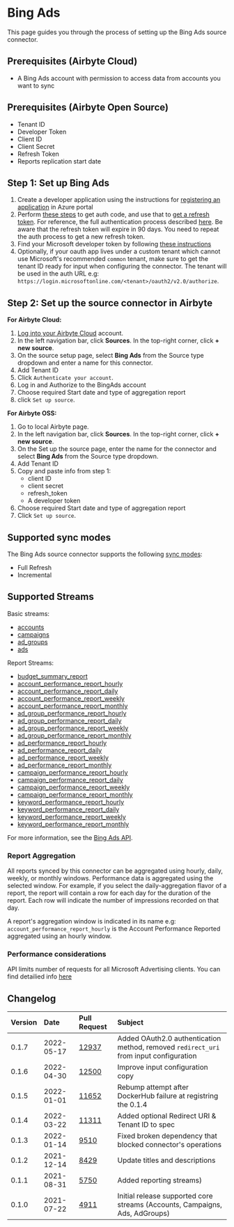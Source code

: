# Bing Ads

This page guides you through the process of setting up the Bing Ads source connector.

## Prerequisites (Airbyte Cloud)
* A Bing Ads account with permission to access data from accounts you want to sync 

## Prerequisites (Airbyte Open Source)
* Tenant ID 
* Developer Token
* Client ID
* Client Secret
* Refresh Token
* Reports replication start date

## Step 1: Set up Bing Ads

1. Create a developer application using the instructions for [registering an application](https://docs.microsoft.com/en-us/advertising/guides/authentication-oauth-register?view=bingads-13) in Azure portal
2. Perform [these steps](https://docs.microsoft.com/en-us/advertising/guides/authentication-oauth-consent?view=bingads-13l) to get auth code, and use that to [get a refresh token](https://docs.microsoft.com/en-us/advertising/guides/authentication-oauth-get-tokens?view=bingads-13). For reference, the full authentication process described [here](https://docs.microsoft.com/en-us/advertising/guides/get-started?view=bingads-13#access-token). Be aware that the refresh token will expire in 90 days. You need to repeat the auth process to get a new refresh token.
3. Find your Microsoft developer token by following [these instructions](https://docs.microsoft.com/en-us/advertising/guides/get-started?view=bingads-13#get-developer-token)
4. Optionally, if your oauth app lives under a custom tenant which cannot use Microsoft's recommended `common` tenant, make sure to get the tenant ID ready for input when configuring the connector. The tenant will be used in the auth URL e.g: `https://login.microsoftonline.com/<tenant>/oauth2/v2.0/authorize`.

## Step 2: Set up the source connector in Airbyte

**For Airbyte Cloud:**

1. [Log into your Airbyte Cloud](https://cloud.airbyte.io/workspaces) account.
2. In the left navigation bar, click **Sources**. In the top-right corner, click **+ new source**.
3. On the source setup page, select **Bing Ads** from the Source type dropdown and enter a name for this connector.
4. Add Tenant ID
5. Click `Authenticate your account`.
6. Log in and Authorize to the BingAds account
7. Choose required Start date and type of aggregation report
8. click `Set up source`.

**For Airbyte OSS:**

1. Go to local Airbyte page.
2. In the left navigation bar, click **Sources**. In the top-right corner, click **+ new source**. 
3. On the Set up the source page, enter the name for the connector and select **Bing Ads** from the Source type dropdown. 
4. Add Tenant ID
5. Copy and paste info from step 1:
   * client ID 
   * client secret 
   * refresh_token
   * A developer token
7. Choose required Start date and type of aggregation report
8. Click `Set up source`.

## Supported sync modes

The Bing Ads source connector supports the following [sync modes](https://docs.airbyte.com/cloud/core-concepts#connection-sync-modes):
 - Full Refresh
 - Incremental

## Supported Streams
Basic streams:
* [accounts](https://docs.microsoft.com/en-us/advertising/customer-management-service/searchaccounts?view=bingads-13)
* [campaigns](https://docs.microsoft.com/en-us/advertising/campaign-management-service/getcampaignsbyaccountid?view=bingads-13)
* [ad_groups](https://docs.microsoft.com/en-us/advertising/campaign-management-service/getadgroupsbycampaignid?view=bingads-13)
* [ads](https://docs.microsoft.com/en-us/advertising/campaign-management-service/getadsbyadgroupid?view=bingads-13)

Report Streams:
* [budget_summary_report](https://docs.microsoft.com/en-us/advertising/reporting-service/budgetsummaryreportrequest?view=bingads-13)
* [account_performance_report_hourly](https://docs.microsoft.com/en-us/advertising/reporting-service/accountperformancereportrequest?view=bingads-13)
* [account_performance_report_daily](https://docs.microsoft.com/en-us/advertising/reporting-service/accountperformancereportrequest?view=bingads-13)
* [account_performance_report_weekly](https://docs.microsoft.com/en-us/advertising/reporting-service/accountperformancereportrequest?view=bingads-13)
* [account_performance_report_monthly](https://docs.microsoft.com/en-us/advertising/reporting-service/accountperformancereportrequest?view=bingads-13)
* [ad_group_performance_report_hourly](https://docs.microsoft.com/en-us/advertising/reporting-service/adgroupperformancereportrequest?view=bingads-13)
* [ad_group_performance_report_daily](https://docs.microsoft.com/en-us/advertising/reporting-service/adgroupperformancereportrequest?view=bingads-13)
* [ad_group_performance_report_weekly](https://docs.microsoft.com/en-us/advertising/reporting-service/adgroupperformancereportrequest?view=bingads-13)
* [ad_group_performance_report_monthly](https://docs.microsoft.com/en-us/advertising/reporting-service/adgroupperformancereportrequest?view=bingads-13)
* [ad_performance_report_hourly](https://docs.microsoft.com/en-us/advertising/reporting-service/adperformancereportrequest?view=bingads-13)
* [ad_performance_report_daily](https://docs.microsoft.com/en-us/advertising/reporting-service/adperformancereportrequest?view=bingads-13)
* [ad_performance_report_weekly](https://docs.microsoft.com/en-us/advertising/reporting-service/adperformancereportrequest?view=bingads-13)
* [ad_performance_report_monthly](https://docs.microsoft.com/en-us/advertising/reporting-service/adperformancereportrequest?view=bingads-13)
* [campaign_performance_report_hourly](https://docs.microsoft.com/en-us/advertising/reporting-service/campaignperformancereportrequest?view=bingads-13)
* [campaign_performance_report_daily](https://docs.microsoft.com/en-us/advertising/reporting-service/campaignperformancereportrequest?view=bingads-13)
* [campaign_performance_report_weekly](https://docs.microsoft.com/en-us/advertising/reporting-service/campaignperformancereportrequest?view=bingads-13)
* [campaign_performance_report_monthly](https://docs.microsoft.com/en-us/advertising/reporting-service/campaignperformancereportrequest?view=bingads-13)
* [keyword_performance_report_hourly](https://docs.microsoft.com/en-us/advertising/reporting-service/keywordperformancereportrequest?view=bingads-13)
* [keyword_performance_report_daily](https://docs.microsoft.com/en-us/advertising/reporting-service/keywordperformancereportrequest?view=bingads-13)
* [keyword_performance_report_weekly](https://docs.microsoft.com/en-us/advertising/reporting-service/keywordperformancereportrequest?view=bingads-13)
* [keyword_performance_report_monthly](https://docs.microsoft.com/en-us/advertising/reporting-service/keywordperformancereportrequest?view=bingads-13)

For more information, see the [Bing Ads API](https://docs.microsoft.com/en-us/advertising/guides/?view=bingads-13).

### Report Aggregation
All reports synced by this connector can be aggregated using hourly, daily, weekly, or monthly windows. Performance data is aggregated using the selected window. For example, if you select the daily-aggregation flavor of a report, the report will contain a row for each day for the duration of the report. Each row will indicate the number of impressions recorded on that day.   

A report's aggregation window is indicated in its name e.g: `account_performance_report_hourly` is the Account Performance Reported aggregated using an hourly window.

### Performance considerations

API limits number of requests for all Microsoft Advertising clients. You can find detailied info [here](https://docs.microsoft.com/en-us/advertising/guides/services-protocol?view=bingads-13#throttling)

## Changelog

| Version | Date | Pull Request                                             | Subject |
|:--------| :--- |:---------------------------------------------------------| :--- |
| 0.1.7   | 2022-05-17 | [12937](https://github.com/airbytehq/airbyte/pull/12937) | Added OAuth2.0 authentication method, removed `redirect_uri` from input configuration
| 0.1.6   | 2022-04-30 | [12500](https://github.com/airbytehq/airbyte/pull/12500) | Improve input configuration copy                                                             |
| 0.1.5   | 2022-01-01 | [11652](https://github.com/airbytehq/airbyte/pull/11652) | Rebump attempt after DockerHub failure at registring the 0.1.4 |
| 0.1.4   | 2022-03-22 | [11311](https://github.com/airbytehq/airbyte/pull/11311) | Added optional Redirect URI & Tenant ID to spec |
| 0.1.3   | 2022-01-14 | [9510](https://github.com/airbytehq/airbyte/pull/9510)   | Fixed broken dependency that blocked connector's operations |
| 0.1.2   | 2021-12-14 | [8429](https://github.com/airbytehq/airbyte/pull/8429)   | Update titles and descriptions |
| 0.1.1   | 2021-08-31 | [5750](https://github.com/airbytehq/airbyte/pull/5750)   | Added reporting streams\) |
| 0.1.0   | 2021-07-22 | [4911](https://github.com/airbytehq/airbyte/pull/4911)   | Initial release supported core streams \(Accounts, Campaigns, Ads, AdGroups\) |

